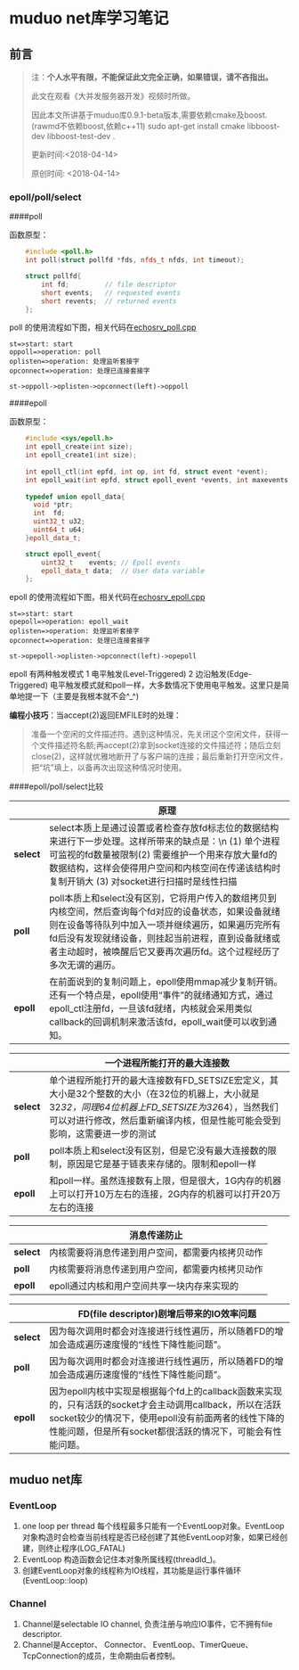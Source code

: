 # muduo net库学习笔记

## 前言

> 注：**个人水平有限，不能保证此文完全正确，如果错误，请不吝指出。** 
>
> 此文在观看《大并发服务器开发》视频时所做。
>
> 因此本文所讲基于muduo库0.9.1-beta版本,需要依赖cmake及boost.
> (rawmd不依赖boost,依赖c++11)
> sudo apt-get install cmake libboost-dev libboost-test-dev .
>
> 更新时间:<2018-04-14>
>
> 原创时间: <2018-04-14>

### epoll/poll/select


####poll

函数原型：
```c++
	#include <poll.h>
	int poll(struct pollfd *fds, nfds_t nfds, int timeout);

	struct pollfd{
		int fd;			// file descriptor
		short events;	// requested events
		short revents;	// returned events
	};
```
poll 的使用流程如下图，相关代码在[echosrv_poll.cpp](./net/preface/echosrv_poll.cpp)
```flow
st=>start: start
oppoll=>operation: poll
oplisten=>operation: 处理监听套接字
opconnect=>operation: 处理已连接套接字

st->oppoll->oplisten->opconnect(left)->oppoll
```

####epoll

函数原型：
```c++
	#include <sys/epoll.h>
	int epoll_create(int size);
	int epoll_create1(int size);
	
	int epoll_ctl(int epfd, int op, int fd, struct event *event);
	int epoll_wait(int epfd, struct epoll_event *events, int maxevents, int timeout);
	
	typedef union epoll_data{
      void *ptr;
      int  fd;
      uint32_t u32;
      uint64_t u64;
	}epoll_data_t;

	struct epoll_event{
		uint32_t	events;	// Epoll events
		epoll_data_t data;	// User data variable
	};
```

epoll 的使用流程如下图，相关代码在[echosrv_epoll.cpp](./net/preface/echosrv_epoll.cpp)
```flow
st=>start: start
opepoll=>operation: epoll_wait
oplisten=>operation: 处理监听套接字
opconnect=>operation: 处理已连接套接字

st->opepoll->oplisten->opconnect(left)->opepoll
```

epoll 有两种触发模式
	1 电平触发(Level-Triggered)
	2 边沿触发(Edge-Triggered)
电平触发模式就和poll一样，大多数情况下使用电平触发。这里只是简单地提一下（主要是我根本就不会^_^)

**编程小技巧**：当accept(2)返回EMFILE时的处理：
>准备一个空闲的文件描述符。遇到这种情况，先关闭这个空闲文件，获得一个文件描述符名额;再accept(2)拿到socket连接的文件描述符；随后立刻close(2)，这样就优雅地断开了与客户端的连接；最后重新打开空闲文件，把“坑”填上，以备再次出现这种情况时使用。

####epoll/poll/select比较

|            | 原理                                       |
| ---------- | ---------------------------------------- |
| **select** | select本质上是通过设置或者检查存放fd标志位的数据结构来进行下一步处理。这样所带来的缺点是：\n (1) 单个进程可监视的fd数量被限制(2) 需要维护一个用来存放大量fd的数据结构，这样会使得用户空间和内核空间在传递该结构时复制开销大 (3) 对socket进行扫描时是线性扫描 |
| **poll**   | poll本质上和select没有区别，它将用户传入的数组拷贝到内核空间，然后查询每个fd对应的设备状态，如果设备就绪则在设备等待队列中加入一项并继续遍历，如果遍历完所有fd后没有发现就绪设备，则挂起当前进程，直到设备就绪或者主动超时，被唤醒后它又要再次遍历fd。这个过程经历了多次无谓的遍历。 |
| **epoll**  | 在前面说到的复制问题上，epoll使用mmap减少复制开销。还有一个特点是，epoll使用“事件”的就绪通知方式，通过epoll_ctl注册fd，一旦该fd就绪，内核就会采用类似callback的回调机制来激活该fd，epoll_wait便可以收到通知。 |



|            | 一个进程所能打开的最大连接数                           |
| ---------- | ---------------------------------------- |
| **select** | 单个进程所能打开的最大连接数有FD_SETSIZE宏定义，其大小是32个整数的大小（在32位的机器上，大小就是32*32，同理64位机器上FD_SETSIZE为32*64），当然我们可以对进行修改，然后重新编译内核，但是性能可能会受到影响，这需要进一步的测试 |
| **poll**   | poll本质上和select没有区别，但是它没有最大连接数的限制，原因是它是基于链表来存储的。限制和epoll一样 |
| **epoll**  | 和poll一样。虽然连接数有上限，但是很大，1G内存的机器上可以打开10万左右的连接，2G内存的机器可以打开20万左右的连接 |



|            | 消息传递防止                   |
| ---------- | ------------------------ |
| **select** | 内核需要将消息传递到用户空间，都需要内核拷贝动作 |
| **poll**   | 内核需要将消息传递到用户空间，都需要内核拷贝动作 |
| **epoll**  | epoll通过内核和用户空间共享一块内存来实现的 |



|            | FD(file descriptor)剧增后带来的IO效率问题          |
| ---------- | ---------------------------------------- |
| **select** | 因为每次调用时都会对连接进行线性遍历，所以随着FD的增加会造成遍历速度慢的“线性下降性能问题”。 |
| **poll**   | 因为每次调用时都会对连接进行线性遍历，所以随着FD的增加会造成遍历速度慢的“线性下降性能问题”。 |
| **epoll**  | 因为epoll内核中实现是根据每个fd上的callback函数来实现的，只有活跃的socket才会主动调用callback，所以在活跃socket较少的情况下，使用epoll没有前面两者的线性下降的性能问题，但是所有socket都很活跃的情况下，可能会有性能问题。 |





## muduo net库

### EventLoop

1. one loop per thread 每个线程最多只能有一个EventLoop对象。EventLoop对象构造时会检查当前线程是否已经创建了其他EventLoop对象，如果已经创建，则终止程序(LOG_FATAL)
2. EventLoop 构造函数会记住本对象所属线程(threadId_)。
3. 创建EventLoop对象的线程称为IO线程，其功能是运行事件循环(EventLoop::loop)

### Channel
1. Channel是selectable IO channel, 负责注册与响应IO事件，它不拥有file descriptor.
2. Channel是Acceptor、 Connector、 EventLoop、TimerQueue、TcpConnection的成员，生命期由后者控制。